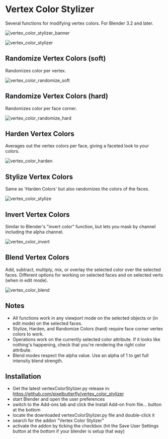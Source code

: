 # Vertex Color Stylizer
Several functions for modifying vertex colors. For Blender 3.2 and later.

![vertex_color_stylizer_banner](https://github.com/pixelbutterfly/vertex_color_stylizer/assets/61604905/2f497ecf-eaf7-4132-a483-4281e72cd23d)

![vertex_color_stylizer](https://github.com/pixelbutterfly/vertex_color_stylizer/assets/61604905/bab325c0-fe1a-40fa-adb8-6db10c88efcf)

## Randomize Vertex Colors (soft)
Randomizes color per vertex.

![vertex_color_randomize_soft](https://github.com/pixelbutterfly/vertex_color_stylizer/assets/61604905/c4dc9e59-c553-4253-9427-e559181eaff9)

## Randomize Vertex Colors (hard)
Randomizes color per face corner.

![vertex_color_randomize_hard](https://github.com/pixelbutterfly/vertex_color_stylizer/assets/61604905/80782ac4-12d0-4d1a-ba06-ee4638f6e0c0)

## Harden Vertex Colors
Averages out the vertex colors per face, giving a faceted look to your colors.

![vertex_color_harden](https://github.com/pixelbutterfly/vertex_color_stylizer/assets/61604905/f224b324-995a-4f8f-8c32-02b9923a1570)

## Stylize Vertex Colors
Same as 'Harden Colors' but also randomizes the colors of the faces.

![vertex_color_stylize](https://github.com/pixelbutterfly/vertex_color_stylizer/assets/61604905/62a6dce5-20b9-490f-8a02-0ffbae7eeda6)

## Invert Vertex Colors
Similar to Blender's "invert color" function, but lets you mask by channel including the alpha channel.

![vertex_color_invert](https://github.com/pixelbutterfly/vertex_color_stylizer/assets/61604905/9ac8305d-a1af-4587-b602-ca24644d45e4)

## Blend Vertex Colors
Add, subtract, multiply, mix, or overlay the selected color over the selected faces. Different options for working on selected faces and on selected verts (when in edit mode).

![vertex_color_blend](https://github.com/pixelbutterfly/vertex_color_stylizer/assets/61604905/520705c4-9d7f-4992-89f4-28aeda7ec3aa)

## Notes
* All functions work in any viewport mode on the selected objects or (in edit mode) on the selected faces. 
* Stylize, Harden, and Randomize Colors (hard) require face corner vertex colors to work.
* Operations work on the currently selected color attribute. If it looks like nothing's happening, check that you're rendering the right color attribute.
* Blend modes respect the alpha value. Use an alpha of 1 to get full intensity blend strength.

## Installation
* Get the latest vertexColorStylizer.py release in: https://github.com/pixelbutterfly/vertex_color_stylizer
* start Blender and open the user preferences
* switch to the Add-ons tab and click the Install Add-on from file... button at the bottom
* locate the downloaded vertexColorStylizer.py file and double-click it
* search for the addon "Vertex Color Stylizer"
* activate the addon by ticking the checkbox (hit the Save User Settings button at the bottom if your blender is setup that way)

